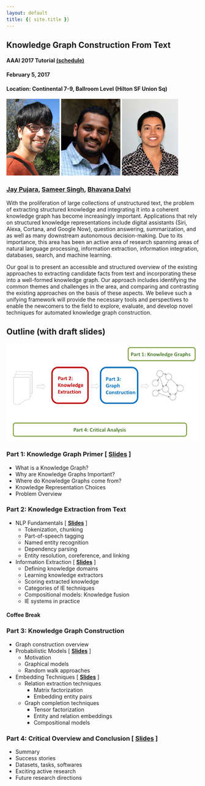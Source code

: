 ```yaml
---
layout: default
title: {{ site.title }}
---
```


## Knowledge Graph Construction From Text

#### AAAI 2017 Tutorial <a href="http://www.aaai.org/Conferences/AAAI/2017/aaai17program.pdf">(schedule)</a>

#### February 5, 2017

#### Location: Continental 7-9, Ballroom Level (Hilton SF Union Sq)

<a href="https://www.jaypujara.org/"><img alt="Jay Pujara" src="img/jay.png" height="200px"></a>
<a href="http://sameersingh.org/"><img alt="Sameer Singh" src="img/sameer.png" height="200px"></a>
<a href="http://allenai.org/team/bhavanad/"><img alt="Bhavana Dalvi" src="img/bhavana.png" height="200px"></a>

### [Jay Pujara](https://www.jaypujara.org/), [Sameer Singh](http://sameersingh.org/), [Bhavana Dalvi](http://allenai.org/team/bhavanad/)

With the proliferation of large collections of unstructured text, the problem of extracting structured knowledge and integrating it into a coherent knowledge graph has become increasingly important.
Applications that rely on structured knowledge representations include digital assistants (Siri, Alexa, Cortana, and Google Now), question answering, summarization, and as well as many downstream autonomous decision-making.
Due to its importance, this area has been an active area of research spanning areas of natural language processing, information extraction, information integration, databases, search, and machine learning.

<!--
The variety and complexity of the available scholarly work, however, makes it difficult for a newcomer to familiarize themselves with the field.
Knowledge graph construction has been decomposed into a large number of inter-dependent and sometimes overlapping tasks, such as the traditional natural language processing, semantic parsing, entity extraction, entity disambiguation and linking, identification and classification of relations, and completion of the knowledge graph.
The kinds of machine learning approaches have also been quite varied, ranging from classification/clustering, probabilistic graphical models, probabilistic logic formulations, matrix/tensor factorization-based approaches, and more recently, deep learning.
There are also a plethora of existing systems that have been proposed, including from top universities such as Stanford (DeepDive), Carnegie Mellon (NELL), University of Washington (OpenIE), Mannheim (DBpedia), and the Max Planck Institut Informatik (YAGO, WebChild) among others.
This diverse and fragmented literature poses a significant roadblock for newcomers to contribute to the field.

We are designing our tutorial to address this barrier.
-->

Our goal is to present an accessible and structured overview of the existing approaches to extracting candidate facts from text and incorporating these into a well-formed knowledge graph. Our approach includes identifying the common themes and challenges in the area, and comparing and contrasting the existing approaches on the basis of these aspects.
We believe such a unifying framework will provide the necessary tools and perspectives to enable the newcomers to the field to explore, evaluate, and develop novel techniques for automated knowledge graph construction.

## Outline (with draft slides)

![Tutorial Overview](img/overview.png "Overview of the Tutorial")

### Part 1: Knowledge Graph Primer \[ [Slides](slides/Part1_Intro.pdf) \]
- What is a Knowledge Graph?
-	Why are Knowledge Graphs Important?
-	Where do Knowledge Graphs come from?
-	Knowledge Representation Choices
-	Problem Overview
 

### Part 2: Knowledge Extraction from Text

- NLP Fundamentals \[ [**Slides**](slides/Part2a_NLP.pdf) \]
   - Tokenization, chunking
   - Part-of-speech tagging
   - Named entity recognition
   - Dependency parsing
   - Entity resolution, coreference, and linking
- Information Extraction \[ [**Slides**](slides/Part2b_IE.pdf) \]
   - Defining knowledge domains
   - Learning knowledge extractors
   - Scoring extracted knowledge
   - Categories of IE techniques
   - Compositional models: Knowledge fusion 
   - IE systems in practice



#### Coffee Break

### Part 3: Knowledge Graph Construction
- Graph construction overview
- Probabilistic Models \[ [**Slides**](slides/Part3a_Prob.pdf) \]
  - Motivation
  - Graphical models
  - Random walk approaches
- Embedding Techniques \[ [**Slides**](slides/Part3b_Embds.pdf) \]
  - Relation extraction techniques
    - Matrix factorization 
    - Embedding entity pairs
  - Graph completion techniques
    - Tensor factorization
    - Entity and relation embeddings
    - Compositional models

### Part 4: Critical Overview and Conclusion \[ [Slides](slides/Part4_Summary.pdf) \]
- Summary                   
- Success stories       
- Datasets, tasks, softwares   
- Exciting active research    
- Future research directions    
